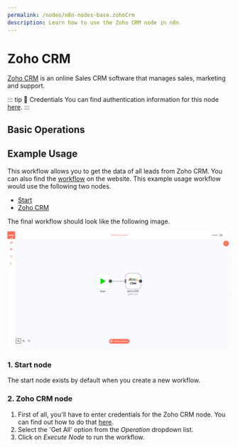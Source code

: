```yaml
---
permalink: /nodes/n8n-nodes-base.zohoCrm
description: Learn how to use the Zoho CRM node in n8n
---
```


# Zoho CRM

[Zoho CRM](https://www.zoho.com/crm/) is an online Sales CRM software that manages sales, marketing and support.

::: tip 🔑 Credentials
You can find authentication information for this node [here](../../../credentials/Zoho/README.md).
:::

## Basic Operations

<Resource node="Zoho CRM" />

## Example Usage

This workflow allows you to get the data of all leads from Zoho CRM. You can also find the [workflow](https://n8n.io/workflows/552) on the website. This example usage workflow would use the following two nodes.
- [Start](../../core-nodes/Start/README.md)
- [Zoho CRM]()

The final workflow should look like the following image.

![A workflow with the Zoho CRM node](./workflow.png)

### 1. Start node

The start node exists by default when you create a new workflow.

### 2. Zoho CRM node

1. First of all, you'll have to enter credentials for the Zoho CRM node. You can find out how to do that [here](../../../credentials/Zoho/README.md).
2. Select the 'Get All' option from the *Operation* dropdown list.
3. Click on *Execute Node* to run the workflow.
